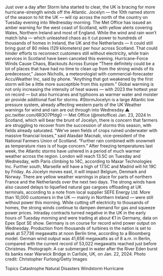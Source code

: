 Just over a day after Storm Isha started to clear, the UK is bracing for more hurricane-strength winds off the Atlantic.
Jocelyn — the 10th named storm of the season to hit the UK — will rip across the north of the country on Tuesday evening into Wednesday morning. The Met Office has issued an amber warning for the west coast of Scotland, with yellow alerts covering Wales, Northern Ireland and most of England.
While the wind and rain won’t match Isha — which unleashed chaos as it cut power to hundreds of thousands of homes in Ireland, the UK and the Netherlands — it could still bring gust of 80 miles (129 kilometers) per hour across Scotland. That could hinder efforts to reconnect customers still without electricity, while train services in Scotland have been canceled this evening.
Hurricane-Force Winds Cause Chaos, Blackouts Across Europe
“There definitely could be a lot of places that have had no time to clean up from the strong winds of its predecessor,” Jason Nicholls, a meteorologist with commercial-forecaster AccuWeather Inc, said by phone. “Anything that got weakened by the first storm will be a little more susceptible from this system.”
Global warming is not only increasing the intensity of heat waves — with 2023 the hottest year on record — but also hurricanes and typhoons as warmer water and moister air provide additional fuel for storms.
#StormJocelyn is a large Atlantic low pressure system, already affecting western parts of the UK
Weather warnings for wind and rain are out through into Wednesday ⚠️ pic.twitter.com/6R3O7Pfdg0
— Met Office (@metoffice) Jan. 23, 2024
In Scotland, which will bear the brunt of Jocelyn, there is concern that farmers are struggling to recover from the succession of storms this season, with fields already saturated.
“We’ve seen fields of crops ruined underwater with massive financial losses,” said Alasdair Macnab, vice-president of the National Farmers Union of Scotland. “Further rain combined with snowmelt as temperature rises is of huge concern.”
After freezing temperatures last week, the Atlantic storms have ushered in a period of much warmer weather across the region. London will reach 13.5C on Tuesday and Wednesday, with Paris climbing to 14C, according to Maxar Technologies Inc. Further south, Marseille will have a high of 17.5C and Madrid will hit 19C by Friday.
As Jocelyn moves east, it will impact Belgium, Denmark and Norway. There are yellow weather warnings in place for parts of northern France and the Netherlands over the next two days.
The strong winds have also caused delays to liquefied natural gas cargoes offloading at UK terminals, according to a note from local supplier SEFE Energy Ltd.
More than 10,000 customers in the UK — mainly in Northern Ireland — were still without power this morning.
While cutting off electricity to thousands of homes, the strong winds continue to dampen demand for gas and squeeze power prices. Intraday contracts turned negative in the UK in the early hours of Tuesday morning and were trading at about €1 in Germany, data on Epex Spot SE show.
Germany is on course for record wind power output on Wednesday. Production from thousands of turbines in the nation is set to peak at 57,736 megawatts at noon Berlin time, according to a Bloomberg model.
German wind output was 41,656 megawatts as of 8 a.m. in Berlin, compared with the current record of 53,022 megawatts reached just before Christmas.
Photograph: A car submerged in water after the River Eden burst its banks near Warwick Bridge in Carlisle, UK, on Jan. 22, 2024. Photo credit: Christopher Furlong/Getty Images

Topics
Catastrophe
Natural Disasters
Windstorm
Hurricane
